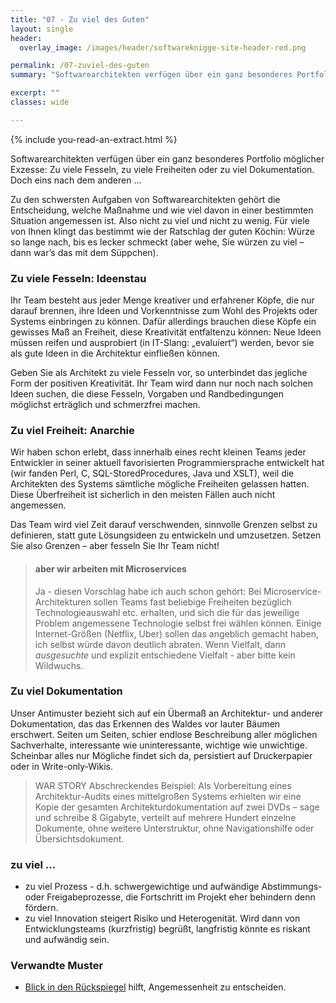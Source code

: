 ```yaml
---
title: "07 - Zu viel des Guten"
layout: single
header:
  overlay_image: /images/header/softwareknigge-site-header-red.png

permalink: /07-zuviel-des-guten
summary: "Softwarearchitekten verfügen über ein ganz besonderes Portfolio möglicher Exzesse: Zu viele Fesseln, zu viele Freiheiten, zu viel Dokumentation und so weiter... "

excerpt: ""
classes: wide

---
```

{% include you-read-an-extract.html %}


Softwarearchitekten verfügen über ein ganz besonderes Portfolio möglicher Exzesse: Zu viele Fesseln, zu viele Freiheiten oder zu viel Dokumentation. Doch eins nach dem anderen ...

Zu den schwersten Aufgaben von Softwarearchitekten gehört die Entscheidung, welche Maßnahme und wie viel davon in einer bestimmten Situation angemessen ist. Also nicht zu viel und nicht zu wenig. Für viele von Ihnen klingt das bestimmt wie der Ratschlag der guten Köchin: Würze so lange nach, bis es lecker schmeckt (aber wehe, Sie würzen zu viel – dann war’s das mit dem Süppchen).

### Zu viele Fesseln: Ideenstau

Ihr Team besteht aus jeder Menge kreativer und erfahrener Köpfe, die nur darauf brennen, ihre Ideen und Vorkenntnisse zum Wohl des Projekts oder Systems einbringen zu können. Dafür allerdings brauchen diese Köpfe ein gewisses Maß an Freiheit, diese Kreativität entfaltenzu können: Neue Ideen müssen reifen und ausprobiert (in IT-Slang: „evaluiert“) werden, bevor sie als gute Ideen in die Architektur einfließen können.

Geben Sie als Architekt zu viele Fesseln vor, so unterbindet das jegliche Form der positiven Kreativität. Ihr Team wird dann nur noch nach solchen Ideen suchen, die diese Fesseln, Vorgaben und Randbedingungen möglichst erträglich und schmerzfrei machen.

### Zu viel Freiheit: Anarchie

Wir haben schon erlebt, dass innerhalb eines recht kleinen Teams jeder Entwickler in seiner aktuell favorisierten Programmiersprache entwickelt hat
(wir fanden Perl, C, SQL-StoredProcedures, Java und XSLT), weil die Architekten des Systems sämtliche mögliche Freiheiten gelassen hatten. Diese Überfreiheit ist sicherlich in den meisten Fällen auch nicht angemessen.

Das Team wird viel Zeit darauf verschwenden, sinnvolle Grenzen selbst zu definieren, statt gute Lösungsideen zu entwickeln und umzusetzen.
Setzen Sie also Grenzen – aber fesseln Sie Ihr Team nicht!

>#### aber wir arbeiten mit Microservices
>Ja - diesen Vorschlag habe ich auch schon gehört: Bei Microservice-Architekturen sollen Teams fast beliebige Freiheiten bezüglich Technologieauswahl etc. erhalten,
und sich die für das jeweilige Problem angemessene Technologie selbst frei wählen können.
>Einige Internet-Größen (Netflix,  Uber) sollen das angeblich gemacht haben, ich selbst würde davon deutlich abraten. Wenn Vielfalt, dann _ausgesuchte_ und explizit entschiedene Vielfalt - aber bitte kein Wildwuchs.

### Zu viel Dokumentation

Unser Antimuster bezieht sich auf ein Übermaß an Architektur- und anderer Dokumentation, das das Erkennen des Waldes vor lauter Bäumen erschwert. Seiten um Seiten, schier endlose Beschreibung aller möglichen Sachverhalte, interessante wie uninteressante, wichtige wie unwichtige. Scheinbar alles nur Mögliche findet sich da, persistiert auf Druckerpapier oder in Write-only-Wikis.

>WAR STORY
>Abschreckendes Beispiel: Als Vorbereitung eines Architektur-Audits eines mittelgroßen Systems erhielten wir eine Kopie der gesamten Architekturdokumentation auf zwei DVDs – sage und schreibe 8 Gigabyte, verteilt auf mehrere Hundert einzelne Dokumente, ohne weitere Unterstruktur, ohne Navigationshilfe oder Übersichtsdokument.

### zu viel ...

* zu viel Prozess - d.h. schwergewichtige und aufwändige Abstimmungs-
oder Freigabeprozesse, die Fortschritt im Projekt eher behindern denn fördern.
* zu viel Innovation steigert Risiko und Heterogenität. Wird dann von Entwicklungsteams (kurzfristig) begrüßt, langfristig könnte es riskant und
aufwändig sein.

### Verwandte Muster

* [Blick in den Rückspiegel](06-blick-in-den-rueckspiegel) hilft, Angemessenheit zu entscheiden.
